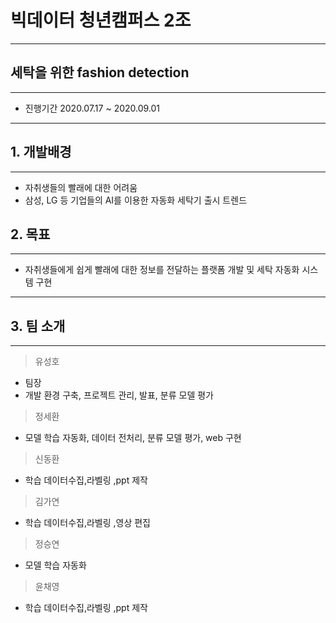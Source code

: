 # 빅데이터 청년캠퍼스 2조
-----------------------
## 세탁을 위한 fashion detection
-----------------------
* 진행기간 2020.07.17 ~ 2020.09.01
---------------------------
## 1. 개발배경
---------------------------
* 자취생들의 빨래에 대한 어려움
* 삼성, LG 등 기업들의 AI를 이용한 자동화 세탁기 출시 트렌드
## 2. 목표
-----------------------------
* 자취생들에게 쉽게 빨래에 대한 정보를 전달하는 플랫폼 개발 및 세탁 자동화 시스템 구현
------------------------------
## 3. 팀 소개
------------------------
> 유성호
* 팀장
* 개발 환경 구축, 프로젝트 관리, 발표, 분류 모델 평가
> 정세환
*  모델 학습 자동화, 데이터 전처리, 분류 모델 평가, web 구현
> 신동환
*  학습 데이터수집,라벨링 ,ppt 제작
> 김가연
* 학습 데이터수집,라벨링 ,영상 편집
> 정승연
* 모델 학습 자동화
> 윤채영
* 학습 데이터수집,라벨링 ,ppt 제작
